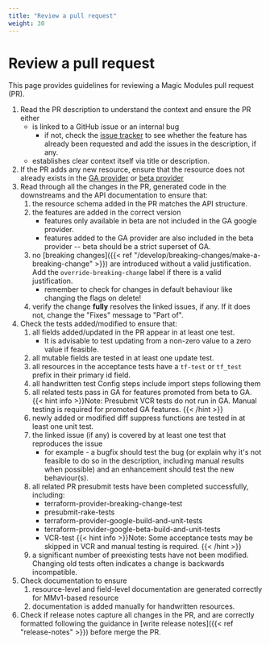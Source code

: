 ```yaml
---
title: "Review a pull request"
weight: 30
---
```


# Review a pull request

This page provides guidelines for reviewing a Magic Modules pull request (PR).

1. Read the PR description to understand the context and ensure the PR either
   * is linked to a GitHub issue or an internal bug
      * if not, check the [issue tracker](https://github.com/hashicorp/terraform-provider-google/issues) to see whether the feature has already been requested and add the issues in the description, if any.
   * establishes clear context itself via title or description.
2. If the PR adds any new resource, ensure that the resource does not already exists in the [GA provider](https://github.com/hashicorp/terraform-provider-google) or [beta provider](https://github.com/hashicorp/terraform-provider-google-beta)
1. Read through all the changes in the PR, generated code in the downstreams and the API documentation to ensure that:
   1. the resource schema added in the PR matches the API structure.
   1. the features are added in the correct version
      * features only available in beta are not included in the GA google provider.
      * features added to the GA provider are also included in the beta provider -- beta should be a strict superset of GA.
   1. no [breaking changes]({{< ref "/develop/breaking-changes/make-a-breaking-change" >}}) are introduced without a valid justification. Add the `override-breaking-change` label if there is a valid justification.
      * remember to check for changes in default behaviour like changing the flags on delete! 
   1. verify the change **fully** resolves the linked issues, if any. If it does not, change the "Fixes" message to "Part of".
1. Check the tests added/modified to ensure that:
   1. all fields added/updated in the PR appear in at least one test.
      * It is advisable to test updating from a non-zero value to a zero value if feasible.
   1. all mutable fields are tested in at least one update test.
   1. all resources in the acceptance tests have a `tf-test` or `tf_test` prefix in their primary id field.
   1. all handwritten test Config steps include import steps following them
   1. all related tests pass in GA for features promoted from beta to GA.
      {{< hint info >}}Note:
      Presubmit VCR tests do not run in GA. Manual testing is required for promoted GA features.
      {{< /hint >}}
   1. newly added or modified diff suppress functions are tested in at least one unit test.
   1. the linked issue (if any) is covered by at least one test that reproduces the issue
      * for example - a bugfix should test the bug (or explain why it's not feasible to do so in the description, including manual results when possible) and an enhancement should test the new behaviour(s).
   1. all related PR presubmit tests have been completed successfully, including:
      * terraform-provider-breaking-change-test
      * presubmit-rake-tests
      * terraform-provider-google-build-and-unit-tests
      * terraform-provider-google-beta-build-and-unit-tests
      * VCR-test
      {{< hint info >}}Note:
      Some acceptance tests may be skipped in VCR and manual testing is required.
      {{< /hint >}}
   1. a significant number of preexisting tests have not been modified. Changing old tests often indicates a change is backwards incompatible.
1. Check documentation to ensure
   1. resource-level and field-level documentation are generated correctly for MMv1-based resource
   1. documentation is added manually for handwritten resources.   
1. Check if release notes capture all changes in the PR, and are correctly formatted following the guidance in [write release notes]({{< ref "release-notes" >}}) before merge the PR.
